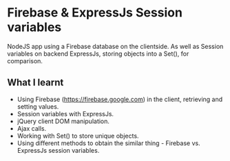 # Firebase & ExpressJs Session variables
NodeJS app using a Firebase database on the clientside. As well as Session variables on backend ExpressJs, storing objects into a Set(), for comparison.

## What I learnt
* Using Firebase (https://firebase.google.com) in the client, retrieving and setting values.  
* Session variables with ExpressJs.  
* jQuery client DOM manipulation.  
* Ajax calls.  
* Working with Set() to store unique objects.
* Using different methods to obtain the similar thing - Firebase vs. ExpressJs session variables.  